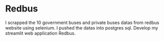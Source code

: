 # Redbus
I scrapped the 10 government buses and private buses datas from redbus website using selenium.
I pushed the datas into postgres sql.
Develop my streamlit web application Redbus.
